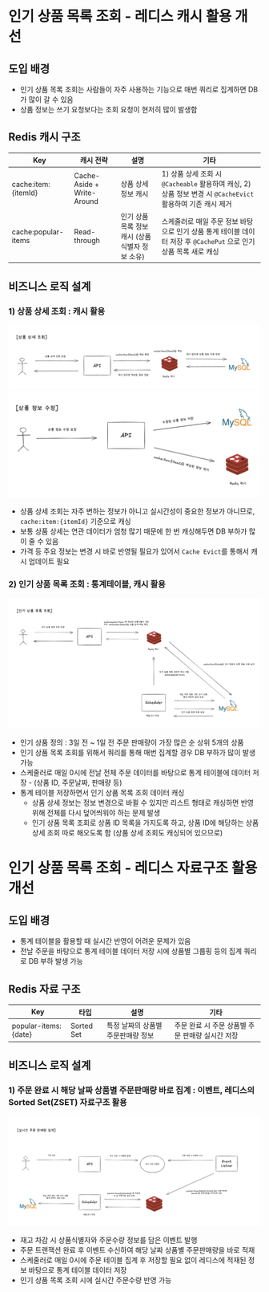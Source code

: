 # 인기 상품 목록 조회 - 레디스 캐시 활용 개선

## 도입 배경

- 인기 상품 목록 조회는 사람들이 자주 사용하는 기능으로 매번 쿼리로 집계하면 DB가 많이 갈 수 있음
- 상품 정보는 쓰기 요청보다는 조회 요청이 현저히 많이 발생함

## Redis 캐시 구조

Key | 캐시 전략                      | 설명                           | 기타
-|----------------------------|------------------------------|-
cache:item:{itemId} | Cache-Aside + Write-Around | 상품 상세 정보 캐시                  | 1) 상품 상세 조회 시 `@Cacheable` 활용하여 캐싱, 2) 상품 정보 변경 시 `@CacheEvict` 활용하여 기존 캐시 제거
cache:popular-items | Read-through               | 인기 상품 목록 정보 캐시 (상품식별자 정보 소유) | 스케줄러로 매일 주문 정보 바탕으로 인기 상품 통계 테이블 데이터 저장 후 `@CachePut` 으로 인기 상품 목록 새로 캐싱


## 비즈니스 로직 설계

### 1) 상품 상세 조회 : 캐시 활용

![](img/popular_items_redis_1.png)
![](img/popular_items_redis_2.png)

- 상품 상세 조회는 자주 변하는 정보가 아니고 실시간성이 중요한 정보가 아니므로, `cache:item:{itemId}` 기준으로 캐싱
- 보통 상품 상세는 연관 데이터가 엄청 많기 때문에 한 번 캐싱해두면 DB 부하가 많이 줄 수 있음
- 가격 등 주요 정보는 변경 시 바로 반영될 필요가 있어서 `Cache Evict`를 통해서 캐시 업데이트 필요

### 2) 인기 상품 목록 조회 : 통계테이블, 캐시 활용

![](img/popular_items_redis_3.png)

- 인기 상품 정의 : 3일 전 ~ 1일 전 주문 판매량이 가장 많은 순 상위 5개의 상품
- 인기 상품 목록 조회를 위해서 쿼리를 통해 매번 집계할 경우 DB 부하가 많이 발생 가능
- 스케줄러로 매일 0시에 전날 전체 주문 데이터를 바탕으로 통계 테이블에 데이터 저장 - (상품 ID, 주문날짜, 판매량 등)
- 통계 테이블 저장하면서 인기 상품 목록 조회 데이터 캐싱
  - 상품 상세 정보는 정보 변경으로 바뀔 수 있지만 리스트 형태로 캐싱하면 반영 위해 전체를 다시 덮어씌워야 하는 문제 발생
  - 인기 상품 목록 조회로 상품 ID 목록을 가지도록 하고, 상품 ID에 해당하는 상품 상세 조회 따로 해오도록 함 (상품 상세 조회도 캐싱되어 있으므로)

# 인기 상품 목록 조회 - 레디스 자료구조 활용 개선

## 도입 배경

- 통계 테이블을 활용할 때 실시간 반영이 어려운 문제가 있음 
- 전날 주문을 바탕으로 통계 테이블 데이터 저장 시에 상품별 그룹핑 등의 집계 쿼리로 DB 부하 발생 가능

## Redis 자료 구조

Key | 타입         | 설명                  | 기타
-|------------|---------------------|-
popular-items:{date} | Sorted Set | 특정 날짜의 상품별 주문판매량 정보 | 주문 완료 시 주문 상품별 주문 판매량 실시간 저장

## 비즈니스 로직 설계

### 1) 주문 완료 시 해당 날짜 상품별 주문판매량 바로 집계 : 이벤트, 레디스의 Sorted Set(ZSET) 자료구조 활용

![](img/popular_items_redis_4.png)

- 재고 차감 시 상품식별자와 주문수량 정보를 담은 이벤트 발행
- 주문 트랜잭션 완료 후 이벤트 수신하여 해당 날짜 상품별 주문판매량을 바로 적재
- 스케줄러로 매일 0시에 주문 테이블 집계 후 저장할 필요 없이 레디스에 적재된 정보 바탕으로 통계 테이블 데이터 저장
- 인기 상품 목록 조회 시에 실시간 주문수량 반영 가능
